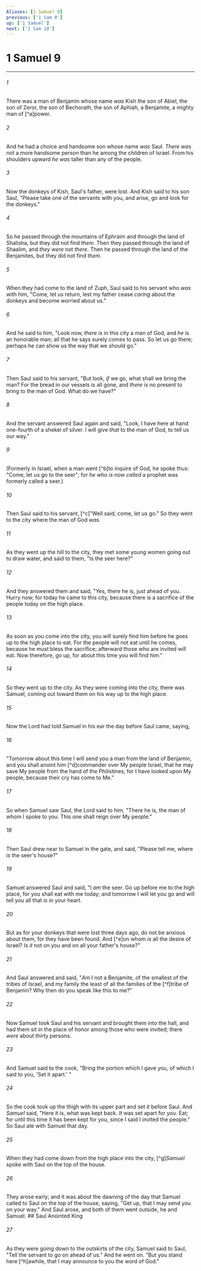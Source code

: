 ```yaml
---
Aliases: [1 Samuel 9]
previous: ['1 Sam 8']
up: ['1 Samuel']
next: ['1 Sam 10']
---
```

# 1 Samuel 9

***


###### 1 
There was a man of Benjamin whose name _was_ Kish the son of Abiel, the son of Zeror, the son of Bechorath, the son of Aphiah, a Benjamite, a mighty man of [^a]power. 

###### 2 
And he had a choice and handsome son whose name _was_ Saul. _There was_ not a more handsome person than he among the children of Israel. From his shoulders upward _he was_ taller than any of the people. 

###### 3 
Now the donkeys of Kish, Saul's father, were lost. And Kish said to his son Saul, "Please take one of the servants with you, and arise, go and look for the donkeys." 

###### 4 
So he passed through the mountains of Ephraim and through the land of Shalisha, but they did not find _them._ Then they passed through the land of Shaalim, and _they were_ not _there._ Then he passed through the land of the Benjamites, but they did not find _them._ 

###### 5 
When they had come to the land of Zuph, Saul said to his servant who _was_ with him, "Come, let us return, lest my father cease _caring_ about the donkeys and become worried about us." 

###### 6 
And he said to him, "Look now, _there is_ in this city a man of God, and _he is_ an honorable man; all that he says surely comes to pass. So let us go there; perhaps he can show us the way that we should go." 

###### 7 
Then Saul said to his servant, "But look, _if_ we go, what shall we bring the man? For the bread in our vessels is all gone, and _there is_ no present to bring to the man of God. What do we have?" 

###### 8 
And the servant answered Saul again and said, "Look, I have here at hand one-fourth of a shekel of silver. I will give _that_ to the man of God, to tell us our way." 

###### 9 
(Formerly in Israel, when a man went [^b]to inquire of God, he spoke thus: "Come, let us go to the seer"; for _he who is_ now _called_ a prophet was formerly called a seer.) 

###### 10 
Then Saul said to his servant, [^c]"Well said; come, let us go." So they went to the city where the man of God _was._ 

###### 11 
As they went up the hill to the city, they met some young women going out to draw water, and said to them, "Is the seer here?" 

###### 12 
And they answered them and said, "Yes, there he is, just ahead of you. Hurry now; for today he came to this city, because there is a sacrifice of the people today on the high place. 

###### 13 
As soon as you come into the city, you will surely find him before he goes up to the high place to eat. For the people will not eat until he comes, because he must bless the sacrifice; afterward those who are invited will eat. Now therefore, go up, for about this time you will find him." 

###### 14 
So they went up to the city. As they were coming into the city, there was Samuel, coming out toward them on his way up to the high place. 

###### 15 
Now the Lord had told Samuel in his ear the day before Saul came, saying, 

###### 16 
"Tomorrow about this time I will send you a man from the land of Benjamin, and you shall anoint him [^d]commander over My people Israel, that he may save My people from the hand of the Philistines; for I have looked upon My people, because their cry has come to Me." 

###### 17 
So when Samuel saw Saul, the Lord said to him, "There he is, the man of whom I spoke to you. This one shall reign over My people." 

###### 18 
Then Saul drew near to Samuel in the gate, and said, "Please tell me, where _is_ the seer's house?" 

###### 19 
Samuel answered Saul and said, "I _am_ the seer. Go up before me to the high place, for you shall eat with me today; and tomorrow I will let you go and will tell you all that _is_ in your heart. 

###### 20 
But as for your donkeys that were lost three days ago, do not be anxious about them, for they have been found. And [^e]on whom _is_ all the desire of Israel? _Is it_ not on you and on all your father's house?" 

###### 21 
And Saul answered and said, "_Am_ I not a Benjamite, of the smallest of the tribes of Israel, and my family the least of all the families of the [^f]tribe of Benjamin? Why then do you speak like this to me?" 

###### 22 
Now Samuel took Saul and his servant and brought them into the hall, and had them sit in the place of honor among those who were invited; there _were_ about thirty persons. 

###### 23 
And Samuel said to the cook, "Bring the portion which I gave you, of which I said to you, 'Set it apart.' " 

###### 24 
So the cook took up the thigh with its upper part and set _it_ before Saul. And _Samuel_ said, "Here it is, what was kept back. _It_ was set apart for you. Eat; for until this time it has been kept for you, since I said I invited the people." So Saul ate with Samuel that day. 

###### 25 
When they had come down from the high place into the city, [^g]_Samuel_ spoke with Saul on the top of the house. 

###### 26 
They arose early; and it was about the dawning of the day that Samuel called to Saul on the top of the house, saying, "Get up, that I may send you on your way." And Saul arose, and both of them went outside, he and Samuel. ## Saul Anointed King 

###### 27 
As they were going down to the outskirts of the city, Samuel said to Saul, "Tell the servant to go on ahead of us." And he went on. "But you stand here [^h]awhile, that I may announce to you the word of God."

